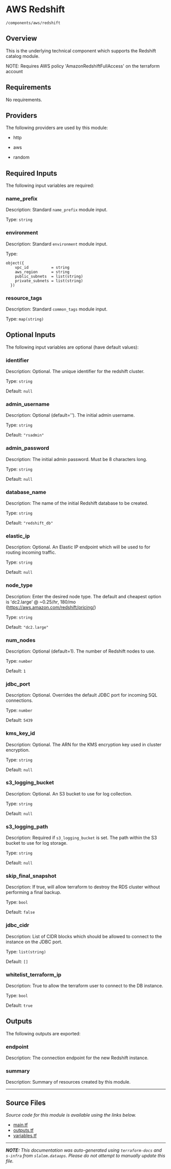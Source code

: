 # AWS Redshift

`/components/aws/redshift`

## Overview

This is the underlying technical component which supports the Redshift catalog module.

NOTE: Requires AWS policy 'AmazonRedshiftFullAccess' on the terraform account

## Requirements

No requirements.

## Providers

The following providers are used by this module:

- http

- aws

- random

## Required Inputs

The following input variables are required:

### name_prefix

Description: Standard `name_prefix` module input.

Type: `string`

### environment

Description: Standard `environment` module input.

Type:

```hcl
object({
    vpc_id          = string
    aws_region      = string
    public_subnets  = list(string)
    private_subnets = list(string)
  })
```

### resource_tags

Description: Standard `common_tags` module input.

Type: `map(string)`

## Optional Inputs

The following input variables are optional (have default values):

### identifier

Description: Optional. The unique identifier for the redshift cluster.

Type: `string`

Default: `null`

### admin_username

Description: Optional (default=''). The initial admin username.

Type: `string`

Default: `"rsadmin"`

### admin_password

Description: The initial admin password. Must be 8 characters long.

Type: `string`

Default: `null`

### database_name

Description: The name of the initial Redshift database to be created.

Type: `string`

Default: `"redshift_db"`

### elastic_ip

Description: Optional. An Elastic IP endpoint which will be used to for routing incoming traffic.

Type: `string`

Default: `null`

### node_type

Description: Enter the desired node type. The default and cheapest option is 'dc2.large' @ ~$0.25/hr, ~$180/mo (https://aws.amazon.com/redshift/pricing/)

Type: `string`

Default: `"dc2.large"`

### num_nodes

Description: Optional (default=1). The number of Redshift nodes to use.

Type: `number`

Default: `1`

### jdbc_port

Description: Optional. Overrides the default JDBC port for incoming SQL connections.

Type: `number`

Default: `5439`

### kms_key_id

Description: Optional. The ARN for the KMS encryption key used in cluster encryption.

Type: `string`

Default: `null`

### s3_logging_bucket

Description: Optional. An S3 bucket to use for log collection.

Type: `string`

Default: `null`

### s3_logging_path

Description: Required if `s3_logging_bucket` is set. The path within the S3 bucket to use for log storage.

Type: `string`

Default: `null`

### skip_final_snapshot

Description: If true, will allow terraform to destroy the RDS cluster without performing a final backup.

Type: `bool`

Default: `false`

### jdbc_cidr

Description: List of CIDR blocks which should be allowed to connect to the instance on the JDBC port.

Type: `list(string)`

Default: `[]`

### whitelist_terraform_ip

Description: True to allow the terraform user to connect to the DB instance.

Type: `bool`

Default: `true`

## Outputs

The following outputs are exported:

### endpoint

Description: The connection endpoint for the new Redshift instance.

### summary

Description: Summary of resources created by this module.

---

## Source Files

_Source code for this module is available using the links below._

- [main.tf](https://github.com/slalom-ggp/dataops-infra/tree/main//components/aws/redshift/main.tf)
- [outputs.tf](https://github.com/slalom-ggp/dataops-infra/tree/main//components/aws/redshift/outputs.tf)
- [variables.tf](https://github.com/slalom-ggp/dataops-infra/tree/main//components/aws/redshift/variables.tf)

---

_**NOTE:** This documentation was auto-generated using
`terraform-docs` and `s-infra` from `slalom.dataops`.
Please do not attempt to manually update this file._
